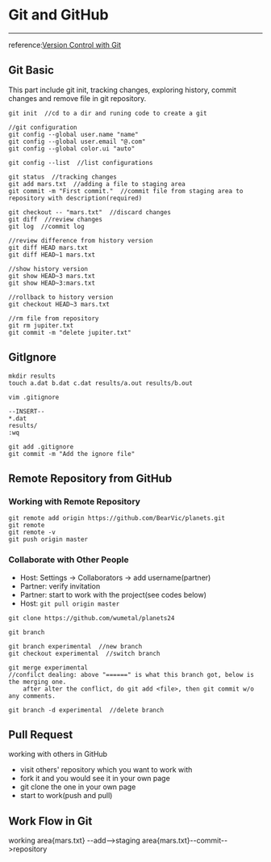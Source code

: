 # Git and GitHub

----
reference:[Version Control with Git](http://swcarpentry.github.io/git-novice/)  

## Git Basic

This part include git init, tracking changes, exploring history, commit changes and remove file in git repository.

````
git init  //cd to a dir and runing code to create a git

//git configuration
git config --global user.name "name"
git config --global user.email "@.com"
git config --global color.ui "auto"

git config --list  //list configurations

git status  //tracking changes
git add mars.txt  //adding a file to staging area
git commit -m "First commit."  //commit file from staging area to repository with description(required)

git checkout -- "mars.txt"  //discard changes
git diff  //review changes
git log  //commit log

//review difference from history version
git diff HEAD mars.txt
git diff HEAD~1 mars.txt

//show history version
git show HEAD~3 mars.txt
git show HEAD~3:mars.txt

//rollback to history version
git checkout HEAD~3 mars.txt

//rm file from repository
git rm jupiter.txt
git commit -m "delete jupiter.txt"

````

## GitIgnore

````
mkdir results
touch a.dat b.dat c.dat results/a.out results/b.out

vim .gitignore

--INSERT--
*.dat
results/
:wq

git add .gitignore
git commit -m "Add the ignore file"

````

## Remote Repository from GitHub

### Working with Remote Repository

````
git remote add origin https://github.com/BearVic/planets.git
git remote
git remote -v
git push origin master
````

### Collaborate with Other People

- Host: Settings -> Collaborators -> add username(partner)
- Partner: verify invitation
- Partner: start to work with the project(see codes below)
- Host: ``git pull origin master``


````
git clone https://github.com/wumetal/planets24

git branch

git branch experimental  //new branch
git checkout experimental  //switch branch

git merge experimental
//confilct dealing: above "======" is what this branch got, below is the merging one.
    after alter the conflict, do git add <file>, then git commit w/o any comments.

git branch -d experimental  //delete branch
````

## Pull Request

working with others in GitHub

- visit others' repository which you want to work with
- fork it and you would see it in your own page
- git clone the one in your own page
- start to work(push and pull)


## Work Flow in Git
working area{mars.txt} --add-->staging area{mars.txt}--commit-->repository